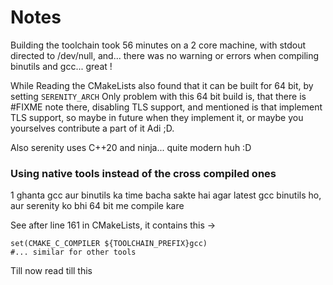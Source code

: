 # Notes

Building the toolchain took 56 minutes on a 2 core machine, with stdout directed to /dev/null, and... there was no warning or errors when compiling binutils and gcc... great !

While Reading the CMakeLists also found that it can be built for 64 bit, by setting `SERENITY_ARCH`
Only problem with this 64 bit build is, that there is #FIXME note there, disabling TLS support, and mentioned is that implement TLS support, so maybe in future when they implement it, or maybe you yourselves contribute a part of it Adi ;D.

Also serenity uses C++20 and ninja... quite modern huh :D

### Using native tools instead of the cross compiled ones

1 ghanta gcc aur binutils ka time bacha sakte hai agar latest gcc binutils ho, aur serenity ko bhi 64 bit me compile kare

See after line 161 in CMakeLists, it contains this ->

```cmakelists
set(CMAKE_C_COMPILER ${TOOLCHAIN_PREFIX}gcc)
#... similar for other tools
```

Till now read till this

